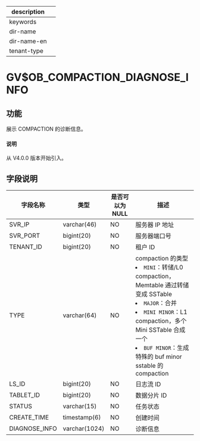 |description||
|---|---|
|keywords||
|dir-name||
|dir-name-en||
|tenant-type||

# GV$OB_COMPACTION_DIAGNOSE_INFO

## 功能

展示 COMPACTION 的诊断信息。

<main id="notice" type='explain'>
  <h4>说明</h4>
  <p>从 V4.0.0 版本开始引入。</p>
</main>

## 字段说明

|     字段名称      |      类型       | 是否可以为 NULL |          描述          |
|---------------|---------------|------------|--------------------------------------------------------------------------|
| SVR_IP        | varchar(46)   | NO         | 服务器 IP 地址            |
| SVR_PORT      | bigint(20)    | NO         | 服务器端口号               |
| TENANT_ID     | bigint(20)    | NO         | 租户 ID                |
| TYPE          | varchar(64)   | NO         | compaction 的类型 <li> `MINI`：转储/L0 compaction，Memtable 通过转储变成 SSTable   <li> `MAJOR`：合并   <li> `MINI MINOR`：L1 compaction，多个 Mini SSTable 合成一个   <li> `BUF MINOR`：生成特殊的 buf minor sstable 的 compaction    |
| LS_ID         | bigint(20)    | NO         | 日志流 ID               |
| TABLET_ID     | bigint(20)    | NO         | 数据分片 ID              |
| STATUS        | varchar(15)   | NO         | 任务状态                 |
| CREATE_TIME        | timestamp(6)   | NO         | 创建时间                 |
| DIAGNOSE_INFO | varchar(1024) | NO         | 诊断信息                 |
